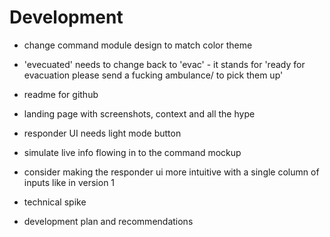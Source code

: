 # Development

* change command module design to match color theme

* 'evecuated' needs to change back to 'evac' - it stands for 'ready for evacuation please send a fucking ambulance/ to pick them up'

* readme for github

* landing page with screenshots, context and all the hype

* responder UI needs light mode button

* simulate live info flowing in to the command mockup

* consider making the responder ui more intuitive with a single column of inputs like in version 1

* technical spike

* development plan and recommendations
